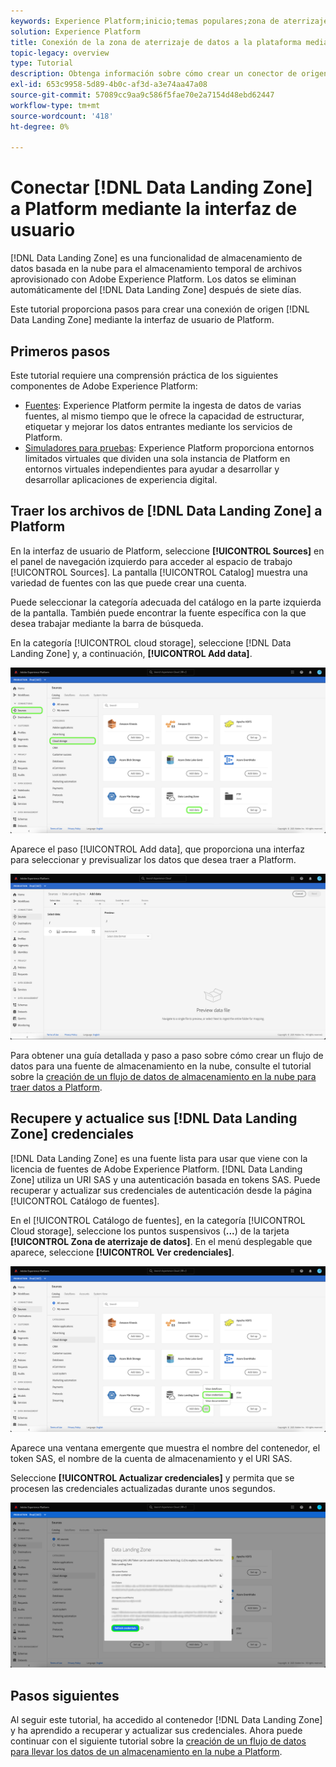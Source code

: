 ```yaml
---
keywords: Experience Platform;inicio;temas populares;zona de aterrizaje de datos;zona de aterrizaje de datos
solution: Experience Platform
title: Conexión de la zona de aterrizaje de datos a la plataforma mediante la interfaz de usuario
topic-legacy: overview
type: Tutorial
description: Obtenga información sobre cómo crear un conector de origen de zona de aterrizaje de datos mediante la interfaz de usuario de Platform.
exl-id: 653c9958-5d89-4b0c-af3d-a3e74aa47a08
source-git-commit: 57089cc9aa9c586f5fae70e2a7154d48ebd62447
workflow-type: tm+mt
source-wordcount: '418'
ht-degree: 0%

---
```


# Conectar [!DNL Data Landing Zone] a Platform mediante la interfaz de usuario

[!DNL Data Landing Zone] es una funcionalidad de almacenamiento de datos basada en la nube para el almacenamiento temporal de archivos aprovisionado con Adobe Experience Platform. Los datos se eliminan automáticamente del [!DNL Data Landing Zone] después de siete días.

Este tutorial proporciona pasos para crear una conexión de origen [!DNL Data Landing Zone] mediante la interfaz de usuario de Platform.

## Primeros pasos

Este tutorial requiere una comprensión práctica de los siguientes componentes de Adobe Experience Platform:

* [Fuentes](../../../../home.md): Experience Platform permite la ingesta de datos de varias fuentes, al mismo tiempo que le ofrece la capacidad de estructurar, etiquetar y mejorar los datos entrantes mediante los servicios de Platform.
* [Simuladores para pruebas](../../../../../sandboxes/home.md): Experience Platform proporciona entornos limitados virtuales que dividen una sola instancia de Platform en entornos virtuales independientes para ayudar a desarrollar y desarrollar aplicaciones de experiencia digital.

## Traer los archivos de [!DNL Data Landing Zone] a Platform

En la interfaz de usuario de Platform, seleccione **[!UICONTROL Sources]** en el panel de navegación izquierdo para acceder al espacio de trabajo [!UICONTROL Sources]. La pantalla [!UICONTROL Catalog] muestra una variedad de fuentes con las que puede crear una cuenta.

Puede seleccionar la categoría adecuada del catálogo en la parte izquierda de la pantalla. También puede encontrar la fuente específica con la que desea trabajar mediante la barra de búsqueda.

En la categoría [!UICONTROL cloud storage], seleccione [!DNL Data Landing Zone] y, a continuación, **[!UICONTROL Add data]**.

![catálogo](../../../../images/tutorials/create/dlz/catalog.png)

Aparece el paso [!UICONTROL Add data], que proporciona una interfaz para seleccionar y previsualizar los datos que desea traer a Platform.

![add-data](../../../../images/tutorials/create/dlz/add-data.png)

Para obtener una guía detallada y paso a paso sobre cómo crear un flujo de datos para una fuente de almacenamiento en la nube, consulte el tutorial sobre la [creación de un flujo de datos de almacenamiento en la nube para traer datos a Platform](../../dataflow/batch/cloud-storage.md).

## Recupere y actualice sus [!DNL Data Landing Zone] credenciales

[!DNL Data Landing Zone] es una fuente lista para usar que viene con la licencia de fuentes de Adobe Experience Platform. [!DNL Data Landing Zone] utiliza un URI SAS y una autenticación basada en tokens SAS. Puede recuperar y actualizar sus credenciales de autenticación desde la página [!UICONTROL Catálogo de fuentes].

En el [!UICONTROL Catálogo de fuentes], en la categoría [!UICONTROL Cloud storage], seleccione los puntos suspensivos (**...**) de la tarjeta **[!UICONTROL Zona de aterrizaje de datos]**. En el menú desplegable que aparece, seleccione **[!UICONTROL Ver credenciales]**.

![opciones](../../../../images/tutorials/create/dlz/options.png)

Aparece una ventana emergente que muestra el nombre del contenedor, el token SAS, el nombre de la cuenta de almacenamiento y el URI SAS.

Seleccione **[!UICONTROL Actualizar credenciales]** y permita que se procesen las credenciales actualizadas durante unos segundos.

![ver credenciales](../../../../images/tutorials/create/dlz/credentials.png)

## Pasos siguientes

Al seguir este tutorial, ha accedido al contenedor [!DNL Data Landing Zone] y ha aprendido a recuperar y actualizar sus credenciales. Ahora puede continuar con el siguiente tutorial sobre la [creación de un flujo de datos para llevar los datos de un almacenamiento en la nube a Platform](../../dataflow/batch/cloud-storage.md).
